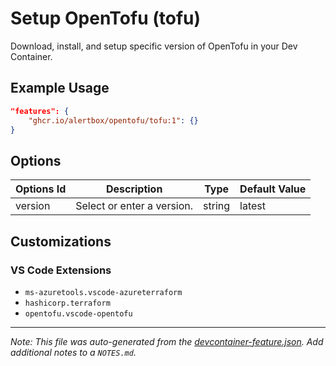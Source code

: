 
# Setup OpenTofu (tofu)

Download, install, and setup specific version of OpenTofu in your Dev Container.

## Example Usage

```json
"features": {
    "ghcr.io/alertbox/opentofu/tofu:1": {}
}
```

## Options

| Options Id | Description | Type | Default Value |
|-----|-----|-----|-----|
| version | Select or enter a version. | string | latest |

## Customizations

### VS Code Extensions

- `ms-azuretools.vscode-azureterraform`
- `hashicorp.terraform`
- `opentofu.vscode-opentofu`



---

_Note: This file was auto-generated from the [devcontainer-feature.json](https://github.com/alertbox/feature-setup-opentofu/blob/main/src/tofu/devcontainer-feature.json).  Add additional notes to a `NOTES.md`._
